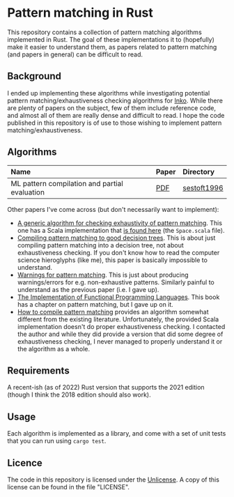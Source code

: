# Pattern matching in Rust

This repository contains a collection of pattern matching algorithms implemented
in Rust. The goal of these implementations it to (hopefully) make it easier to
understand them, as papers related to pattern matching (and papers in general)
can be difficult to read.

## Background

I ended up implementing these algorithms while investigating potential pattern
matching/exhaustiveness checking algorithms for [Inko](https://inko-lang.org/).
While there are plenty of papers on the subject, few of them include reference
code, and almost all of them are really dense and difficult to read. I hope the
code published in this repository is of use to those wishing to implement
pattern matching/exhaustiveness.

## Algorithms

| Name                                          | Paper                        | Directory
|:----------------------------------------------|:-----------------------------|:-----------
| ML pattern compilation and partial evaluation | [PDF](https://citeseerx.ist.psu.edu/viewdoc/summary?doi=10.1.1.48.1363) | [sestoft1996](./sestoft1996/) |

Other papers I've come across (but don't necessarily want to implement):

- [A generic algorithm for checking exhaustivity of pattern
  matching](https://dl.acm.org/doi/10.1145/2998392.2998401). This one has a
  Scala implementation that [is found
  here](https://github.com/lampepfl/dotty/pull/1364) (the `Space.scala` file).
- [Compiling pattern matching to good decision
  trees](https://www.cs.tufts.edu/comp/150FP/archive/luc-maranget/jun08.pdf).
  This is about just compiling pattern matching into a decision tree, not about
  exhaustiveness checking. If you don't know how to read the computer science
  hieroglyphs (like me), this paper is basically impossible to understand.
- [Warnings for pattern
  matching](http://pauillac.inria.fr/~maranget/papers/warn/warn.pdf). This is
  just about producing warnings/errors for e.g. non-exhaustive patterns.
  Similarly painful to understand as the previous paper (i.e. I gave up).
- [The Implementation of Functional Programming
  Languages](https://www.microsoft.com/en-us/research/publication/the-implementation-of-functional-programming-languages/).
  This book has a chapter on pattern matching, but I gave up on it.
- [How to compile pattern
  matching](https://julesjacobs.com/notes/patternmatching/patternmatching.pdf)
  provides an algorithm somewhat different from the existing literature.
  Unfortunately, the provided Scala implementation doesn't do proper
  exhaustiveness checking. I contacted the author and while they did provide a
  version that did some degree of exhaustiveness checking, I never managed to
  properly understand it or the algorithm as a whole.

## Requirements

A recent-ish (as of 2022) Rust version that supports the 2021 edition (though I
think the 2018 edition should also work).

## Usage

Each algorithm is implemented as a library, and come with a set of unit tests
that you can run using `cargo test`.

## Licence

The code in this repository is licensed under the
[Unlicense](https://unlicense.org/). A copy of this license can be found in the
file "LICENSE".
